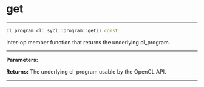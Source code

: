 # get

---

```cpp
cl_program cl::sycl::program::get() const
```


Inter-op member function that returns the underlying cl_program. 


---
**Parameters:**

**Returns:** The underlying cl_program usable by the OpenCL API. 

---

